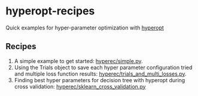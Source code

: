 # hyperopt-recipes
Quick examples for hyper-parameter optimization with [hyperopt](https://github.com/hyperopt/hyperopt)

## Recipes

1. A simple example to get started: [hyperec/simple.py](hyperec/simple.py).
2. Using the Trials object to save each hyper parameter configuration tried and multiple loss function results: [hyperec/trials_and_multi_losses.py](hyperec/trials_and_multi_losses.py).
3. Finding best hyper parameters for decision tree with hyperopt during cross validation: [hyperec/sklearn_cross_validation.py](hyperec/sklearn_cross_validation.py)